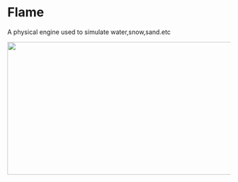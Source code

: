 # Flame
A physical engine used to simulate water,snow,sand.etc


<div align=center><img width="600" height="300" src="https://github.com/YiYiXia/Flame/blob/master/MPM/18.05.08-sand2.gif"/></div>
